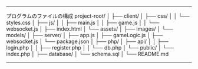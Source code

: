 *************************************
プログラムのファイルの構成
project-root/
│
├── client/
│   ├── css/
│   │   └── styles.css
│   ├── js/
│   │   ├── main.js
│   │   ├── game.js
│   │   └── websocket.js
│   ├── index.html
│   └── assets/
│       ├── images/
│       └── models/
│
├── server/
│   ├── app.js
│   ├── gameLogic.js
│   ├── websocket.js
│   └── package.json
│
├── php/
│   ├── api/
│   │   ├── login.php
│   │   ├── register.php
│   │   └── db.php
│   └── public/
│       └── index.php
│
├── database/
│   └── schema.sql
│
└── README.md

*************************************